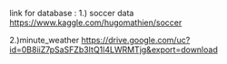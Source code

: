 link for database :
1.) soccer data
https://www.kaggle.com/hugomathien/soccer

2.)minute_weather
https://drive.google.com/uc?id=0B8iiZ7pSaSFZb3ItQ1l4LWRMTjg&export=download
